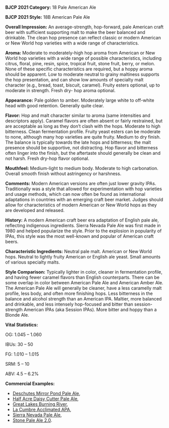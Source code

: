<b>BJCP 2021 Category:</b> 18 Pale American Ale

<b>BJCP 2021 Style:</b>  18B American Pale Ale

<b>Overall Impression:</b> An average-strength, hop-forward, pale
American craft beer with sufficient supporting malt to make
the beer balanced and drinkable. The clean hop presence can
reflect classic or modern American or New World hop varieties
with a wide range of characteristics.

<b>Aroma:</b> Moderate to moderately-high hop aroma from
American or New World hop varieties with a wide range of
possible characteristics, including citrus, floral, pine, resin,
spice, tropical fruit, stone fruit, berry, or melon. None of these
specific characteristics are required, but a hoppy aroma should
be apparent. Low to moderate neutral to grainy maltiness
supports the hop presentation, and can show low amounts of
specialty malt character (e.g., bread, toast, biscuit, caramel).
Fruity esters optional, up to moderate in strength. Fresh dry-
hop aroma optional.

<b>Appearance:</b> Pale golden to amber. Moderately large white to
off-white head with good retention. Generally quite clear.

<b>Flavor:</b> Hop and malt character similar to aroma (same
intensities and descriptors apply). Caramel flavors are often
absent or fairly restrained, but are acceptable as long as they
don’t clash with the hops. Moderate to high bitterness. Clean
fermentation profile. Fruity yeast esters can be moderate to
none, although many hop varieties are quite fruity. Medium to
dry finish. The balance is typically towards the late hops and
bitterness; the malt presence should be supportive, not
distracting. Hop flavor and bitterness often linger into the
finish, but the aftertaste should generally be clean and not
harsh. Fresh dry-hop flavor optional.

<b>Mouthfeel:</b> Medium-light to medium body. Moderate to high
carbonation. Overall smooth finish without astringency or
harshness.

<b>Comments:</b> Modern American versions are often just lower
gravity IPAs. Traditionally was a style that allowed for
experimentation with hop varieties and usage methods, which
can now often be found as international adaptations in
countries with an emerging craft beer market. Judges should
allow for characteristics of modern American or New World
hops as they are developed and released.

<b>History:</b> A modern American craft beer era adaptation of
English pale ale, reflecting indigenous ingredients. Sierra
Nevada Pale Ale was first made in 1980 and helped popularize
the style. Prior to the explosion in popularity of IPAs, this style
was the most well-known and popular of American craft beers.

<b>Characteristic Ingredients:</b> Neutral pale malt. American or
New World hops. Neutral to lightly fruity American or English
ale yeast. Small amounts of various specialty malts.

<b>Style Comparison:</b> Typically lighter in color, cleaner in
fermentation profile, and having fewer caramel flavors than
English counterparts. There can be some overlap in color
between American Pale Ale and American Amber Ale. The
American Pale Ale will generally be cleaner, have a less
caramelly malt profile, less body, and often more finishing
hops. Less bitterness in the balance and alcohol strength than
an American IPA. Maltier, more balanced and drinkable, and
less intensely hop-focused and bitter than session-strength
American IPAs (aka Session IPAs). More bitter and hoppy than
a Blonde Ale.

<b>Vital Statistics:</b>

OG: 1.045 – 1.060

IBUs: 30 – 50

FG: 1.010 – 1.015

SRM: 5 – 10

ABV: 4.5 – 6.2%

<b>Commercial Examples:</b>
- [Deschutes Mirror Pond Pale Ale](https://untappd.com/b/deschutes-brewery-mirror-pond/3587),
- [Half Acre Daisy Cutter Pale Ale](https://untappd.com/b/half-acre-beer-company-daisy-cutter-pale-ale/7249),
- [Great Lakes Burning River](https://untappd.com/b/great-lakes-brewing-company-burning-river-pale-ale/11397),
- [La Cumbre Acclimated APA](https://untappd.com/b/la-cumbre-brewing-company-acclimated-apa/3162884),
- [Sierra Nevada Pale Ale](https://untappd.com/b/sierra-nevada-brewing-co-pale-ale/6284),
- [Stone Pale Ale 2.0](https://untappd.com/b/stone-brewing-stone-pale-ale-2-0/1001272).
